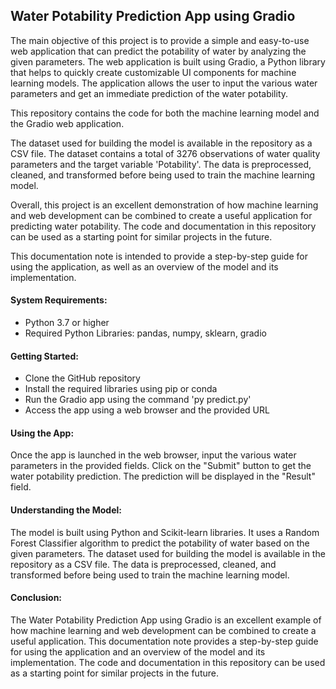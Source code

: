 ## Water Potability Prediction App using Gradio

The main objective of this project is to provide a simple and easy-to-use web application that can predict the potability of water by analyzing the given parameters. The web application is built using Gradio, a Python library that helps to quickly create customizable UI components for machine learning models. The application allows the user to input the various water parameters and get an immediate prediction of the water potability.

This repository contains the code for both the machine learning model and the Gradio web application. 

The dataset used for building the model is available in the repository as a CSV file. The dataset contains a total of 3276 observations of water quality parameters and the target variable 'Potability'. The data is preprocessed, cleaned, and transformed before being used to train the machine learning model.

Overall, this project is an excellent demonstration of how machine learning and web development can be combined to create a useful application for predicting water potability. The code and documentation in this repository can be used as a starting point for similar projects in the future.

This documentation note is intended to provide a step-by-step guide for using the application, as well as an overview of the model and its implementation.

#### System Requirements:
* Python 3.7 or higher
* Required Python Libraries: pandas, numpy, sklearn, gradio

#### Getting Started:
* Clone the GitHub repository
* Install the required libraries using pip or conda
* Run the Gradio app using the command 'py predict.py'
* Access the app using a web browser and the provided URL

#### Using the App:
Once the app is launched in the web browser, input the various water parameters in the provided fields.
Click on the "Submit" button to get the water potability prediction.
The prediction will be displayed in the "Result" field.

#### Understanding the Model:
The model is built using Python and Scikit-learn libraries. It uses a Random Forest Classifier algorithm to predict the potability of water based on the given parameters. The dataset used for building the model is available in the repository as a CSV file. The data is preprocessed, cleaned, and transformed before being used to train the machine learning model.

#### Conclusion:
The Water Potability Prediction App using Gradio is an excellent example of how machine learning and web development can be combined to create a useful application. This documentation note provides a step-by-step guide for using the application and an overview of the model and its implementation. The code and documentation in this repository can be used as a starting point for similar projects in the future.
